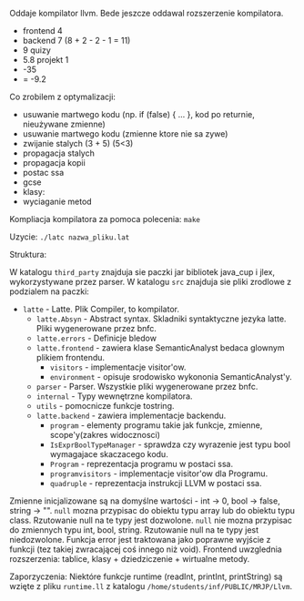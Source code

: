 Oddaje kompilator llvm. Bede jeszcze oddawal rozszerzenie kompilatora.

+ frontend 4
+ backend 7 (8 + 2 - 2 - 1 = 11)
+ 9 quizy
+ 5.8 projekt 1
+ -35
+ = -9.2

Co zrobilem z optymalizacji:
- usuwanie martwego kodu (np. if (false) { ... }, kod po returnie, nieużywane zmienne)
- usuwanie martwego kodu (zmienne ktore nie sa zywe)
- zwijanie stalych (3 + 5) (5<3)
- propagacja stalych
- propagacja kopii
- postac ssa
- gcse
- klasy:
- wyciaganie metod


Kompliacja kompilatora za pomoca polecenia: `make`

Uzycie: `./latc nazwa_pliku.lat`

Struktura:

W katalogu `third_party` znajduja sie paczki jar bibliotek java_cup i jlex, wykorzystywane przez parser. W katalogu `src` znajduja
sie pliki zrodlowe z podzialem na paczki:
- `latte` - Latte. Plik Compiler, to kompilator.
  - `latte.Absyn` - Abstract syntax. Skladniki syntaktyczne jezyka latte. Pliki wygenerowane przez bnfc.
  - `latte.errors` - Definicje bledow
  - `latte.frontend` - zawiera klase SemanticAnalyst bedaca glownym plikiem frontendu.
      - `visitors` - implementacje visitor'ow.
      - `environment` - opisuje srodowisko wykononia SemanticAnalyst'y.
  - `parser` - Parser. Wszystkie pliki wygenerowane przez bnfc.
  - `internal` - Typy wewnętrzne kompilatora. 
  - `utils` - pomocnicze funkcje tostring.
  - `latte.backend` - zawiera implementacje backendu.
    - `program` - elementy programu takie jak funkcje, zmienne, scope'y(zakres widocznosci)
    - `IsExprBoolTypeManager` - sprawdza czy wyrazenie jest typu bool wymagajace skaczacego kodu.
    - `Program` - reprezentacja programu w postaci ssa.
    - `programvisitors` - implementacje visitor'ow dla Programu.
    - `quadruple` - reprezentacja instrukcji LLVM w postaci ssa.



Zmienne inicjalizowane są na domyślne wartości - int -> 0, bool -> false, string -> "".
`null` mozna przypisac do obiektu typu array lub do obiektu typu class. Rzutowanie null na te typy jest dozwolone.
`null` nie mozna przypisac do zmiennych typu int, bool, string. Rzutowanie null na te typy jest niedozwolone.
Funkcja error jest traktowana jako poprawne wyjście z funkcji (tez takiej zwracającej coś innego niż void).
Frontend uwzglednia rozszerzenia: tablice, klasy + dziedziczenie + wirtualne metody.

Zaporzyczenia:
Niektóre funkcje runtime (readInt, printInt, printString) są wzięte z pliku `runtime.ll` z katalogu `/home/students/inf/PUBLIC/MRJP/Llvm`.
````